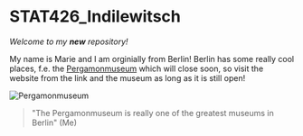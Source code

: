 # STAT426_Indilewitsch
_Welcome to my **new** repository!_

My name is Marie and I am orginially from Berlin! Berlin has some really cool places, f.e. the [Pergamonmuseum](https://www.smb.museum/museen-einrichtungen/pergamonmuseum/home/) which will close
soon, so visit the website from the link and the museum as long as it is still open! 

![Pergamonmuseum](https://www.berlin.de/binaries/asset/image_assets/5456908/ratio_4_3/1590145564/800x600/)

> "The Pergamonmuseum is really one of the greatest museums in Berlin" (Me)
